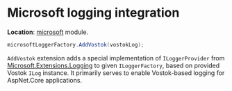 # Microsoft logging integration

**Location**: [microsoft](../modules/microsoft.md) module.

```csharp
microsoftLoggerFactory.AddVostok(vostokLog);
```

`AddVostok` extension adds a special implementation of `ILoggerProvider` from [Microsoft.Extensions.Logging](https://www.nuget.org/packages/Microsoft.Extensions.Logging.Abstractions) to given `ILoggerFactory`, based on provided Vostok `ILog` instance. It primarily serves to enable Vostok-based logging for AspNet.Core applications.

